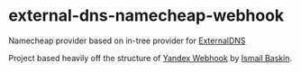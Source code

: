 # external-dns-namecheap-webhook

Namecheap provider based on in-tree provider for [ExternalDNS]()


Project based heavily off the structure of [Yandex Webhook](https://github.com/ismailbaskin/external-dns-yandex-webhook/) by [Ismail Baskin](https://github.com/ismailbaskin).